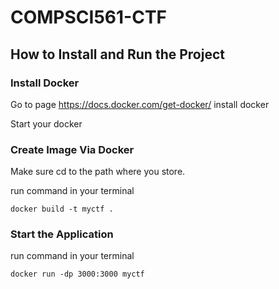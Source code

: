 # COMPSCI561-CTF
## How to Install and Run the Project ##
### Install Docker ###
Go to page https://docs.docker.com/get-docker/ install docker

Start your docker
### Create Image Via Docker ###

Make sure cd to  the path where you store.

run command in your terminal

```docker build -t myctf . ```
### Start the Application ###
run command in your terminal

```docker run -dp 3000:3000 myctf```
